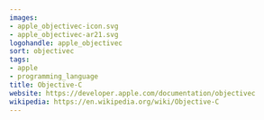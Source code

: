 ```yaml
---
images:
- apple_objectivec-icon.svg
- apple_objectivec-ar21.svg
logohandle: apple_objectivec
sort: objectivec
tags:
- apple
- programming_language
title: Objective-C
website: https://developer.apple.com/documentation/objectivec
wikipedia: https://en.wikipedia.org/wiki/Objective-C
---
```

